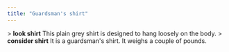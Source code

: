 ```yaml
---
title: "Guardsman's shirt"
---
```


\> **look shirt**
This plain grey shirt is designed to hang loosely on the body.
\> **consider shirt**
It is a guardsman's shirt.
It weighs a couple of pounds.